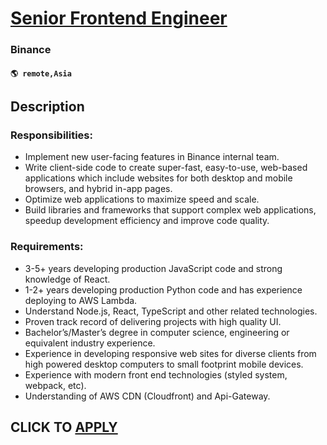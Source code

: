 # [Senior Frontend Engineer](https://www.remotewlb.com/apply/senior-frontend-engineer-105309)  
### Binance  
#### `🌎 remote,Asia`  

## Description

  

  

### Responsibilities:

* Implement new user-facing features in Binance internal team. 
* Write client-side code to create super-fast, easy-to-use, web-based applications which include websites for both desktop and mobile browsers, and hybrid in-app pages. 
* Optimize web applications to maximize speed and scale. 
* Build libraries and frameworks that support complex web applications, speedup development efficiency and improve code quality. 

  

### Requirements:

* 3-5+ years developing production JavaScript code and strong knowledge of React. 
* 1-2+ years developing production Python code and has experience deploying to AWS Lambda. 
* Understand Node.js, React, TypeScript and other related technologies.
* Proven track record of delivering projects with high quality UI. 
* Bachelor’s/Master’s degree in computer science, engineering or equivalent industry experience. 
* Experience in developing responsive web sites for diverse clients from high powered desktop computers to small footprint mobile devices. 
* Experience with modern front end technologies (styled system, webpack, etc). 
* Understanding of AWS CDN (Cloudfront) and Api-Gateway. 

  

  
## CLICK TO [APPLY](https://www.remotewlb.com/apply/senior-frontend-engineer-105309)


